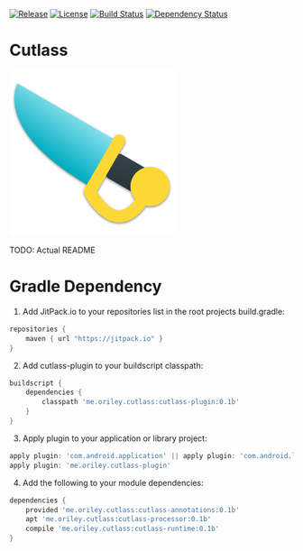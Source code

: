 [![Release](https://jitpack.io/v/com.github.oriley-me/cutlass.svg)](https://jitpack.io/#com.github.oriley-me/cutlass) [![License](https://img.shields.io/badge/license-Apache%202.0-blue.svg)](http://www.apache.org/licenses/LICENSE-2.0) [![Build Status](https://travis-ci.org/oriley-me/cutlass.svg?branch=master)](https://travis-ci.org/oriley-me/cutlass) [![Dependency Status](https://www.versioneye.com/user/projects/56b6abea0a0ff5002c8603c6/badge.svg?style=flat)](https://www.versioneye.com/user/projects/56b6abea0a0ff5002c8603c6)

# Cutlass
![Logo](artwork/icon.png)

TODO: Actual README

# Gradle Dependency

1. Add JitPack.io to your repositories list in the root projects build.gradle:

```gradle
repositories {
    maven { url "https://jitpack.io" }
}
```

2. Add cutlass-plugin to your buildscript classpath:

```gradle
buildscript {
    dependencies {
        classpath 'me.oriley.cutlass:cutlass-plugin:0.1b'
    }
}
```

3. Apply plugin to your application or library project:

```gradle
apply plugin: 'com.android.application' || apply plugin: 'com.android.library'
apply plugin: 'me.oriley.cutlass-plugin'
```

4. Add the following to your module dependencies:

```gradle
dependencies {
    provided 'me.oriley.cutlass:cutlass-annotations:0.1b'
    apt 'me.oriley.cutlass:cutlass-processor:0.1b'
    compile 'me.oriley.cutlass:cutlass-runtime:0.1b'
}
```
